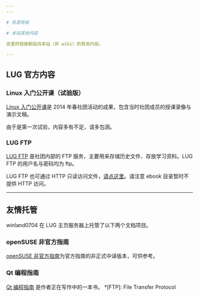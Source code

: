 ```yaml
---
---

# 资源导航

# 本站其他内容

这里的链接都指向本站（非 wiki）的其他内容。

---
```


## LUG 官方内容

### Linux 入门公开课（试验版）

[Linux 入门公开课](https://lug.ustc.edu.cn/OpenCourse/ "https://lug.ustc.edu.cn/OpenCourse/")是 2014 年春社团活动的成果，包含当时社团成员的授课录像与演示文稿。

由于是第一次试验，内容多有不足，请多包涵。

### LUG FTP

[LUG FTP](ftp://ftp.ustclug.org/ "ftp://ftp.ustclug.org/") 是社团内部的 FTP 服务，主要用来存储历史文件、存放学习资料。LUG FTP 的用户名与密码均为 ftp。

LUG FTP 也可通过 HTTP 只读访问文件，[请点这里](http://ftp.ustclug.org/ "http://ftp.ustclug.org")。请注意 ebook 目录暂时不提供 HTTP 访问。

---

## 友情托管

winland0704 在 LUG 主页服务器上托管了以下两个文档项目。

### openSUSE 非官方指南

[openSUSE 非官方指南](https://opensuse-guide.ustclug.org/ "https://opensuse-guide.ustclug.org/")为官方指南的非正式中译版本，可供参考。

### Qt 编程指南

[Qt 编程指南](https://qtguide.ustclug.org/ "https://qtguide.ustclug.org/") 是作者正在写作中的一本书。 \*[FTP]: File Transfer Protocol
